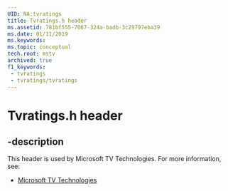 ```yaml
---
UID: NA:tvratings
title: Tvratings.h header
ms.assetid: 781bf555-7067-324a-badb-3c29797eba39
ms.date: 01/11/2019
ms.keywords: 
ms.topic: conceptual
tech.root: mstv
archived: true
f1_keywords:
 - tvratings
 - tvratings/tvratings
---
```


# Tvratings.h header


## -description

This header is used by Microsoft TV Technologies. For more information, see:

- [Microsoft TV Technologies](../_mstv/index.md)

